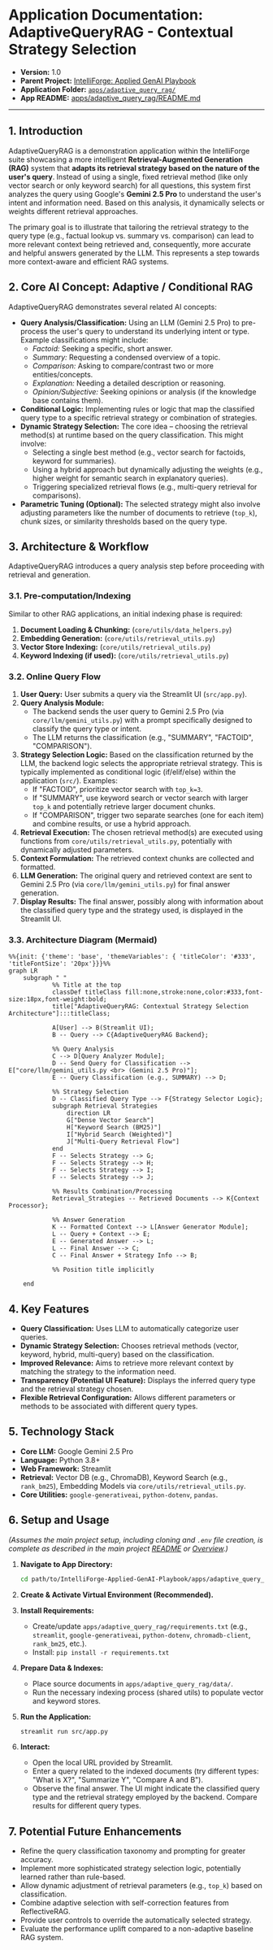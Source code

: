 # Application Documentation: AdaptiveQueryRAG - Contextual Strategy Selection

- **Version:** 1.0
- **Parent Project:** [IntelliForge: Applied GenAI Playbook](../overview.md)
- **Application Folder:** [`apps/adaptive_query_rag/`](../../apps/adaptive_query_rag/)
- **App README:** [apps/adaptive_query_rag/README.md](../../apps/adaptive_query_rag/README.md)

---

## 1. Introduction

AdaptiveQueryRAG is a demonstration application within the IntelliForge suite showcasing a more intelligent **Retrieval-Augmented Generation (RAG)** system that **adapts its retrieval strategy based on the nature of the user's query**. Instead of using a single, fixed retrieval method (like only vector search or only keyword search) for all questions, this system first analyzes the query using Google's **Gemini 2.5 Pro** to understand the user's intent and information need. Based on this analysis, it dynamically selects or weights different retrieval approaches.

The primary goal is to illustrate that tailoring the retrieval strategy to the query type (e.g., factual lookup vs. summary vs. comparison) can lead to more relevant context being retrieved and, consequently, more accurate and helpful answers generated by the LLM. This represents a step towards more context-aware and efficient RAG systems.

## 2. Core AI Concept: Adaptive / Conditional RAG

AdaptiveQueryRAG demonstrates several related AI concepts:

- **Query Analysis/Classification:** Using an LLM (Gemini 2.5 Pro) to pre-process the user's query to understand its underlying intent or type. Example classifications might include:
  - *Factoid:* Seeking a specific, short answer.
  - *Summary:* Requesting a condensed overview of a topic.
  - *Comparison:* Asking to compare/contrast two or more entities/concepts.
  - *Explanation:* Needing a detailed description or reasoning.
  - *Opinion/Subjective:* Seeking opinions or analysis (if the knowledge base contains them).
- **Conditional Logic:** Implementing rules or logic that map the classified query type to a specific retrieval strategy or combination of strategies.
- **Dynamic Strategy Selection:** The core idea – choosing the retrieval method(s) at runtime based on the query classification. This might involve:
  - Selecting a single best method (e.g., vector search for factoids, keyword for summaries).
  - Using a hybrid approach but dynamically adjusting the weights (e.g., higher weight for semantic search in explanatory queries).
  - Triggering specialized retrieval flows (e.g., multi-query retrieval for comparisons).
- **Parametric Tuning (Optional):** The selected strategy might also involve adjusting parameters like the number of documents to retrieve (`top_k`), chunk sizes, or similarity thresholds based on the query type.

## 3. Architecture & Workflow

AdaptiveQueryRAG introduces a query analysis step before proceeding with retrieval and generation.

### 3.1. Pre-computation/Indexing

Similar to other RAG applications, an initial indexing phase is required:

1. **Document Loading & Chunking:** (`core/utils/data_helpers.py`)
2. **Embedding Generation:** (`core/utils/retrieval_utils.py`)
3. **Vector Store Indexing:** (`core/utils/retrieval_utils.py`)
4. **Keyword Indexing (if used):** (`core/utils/retrieval_utils.py`)

### 3.2. Online Query Flow

1. **User Query:** User submits a query via the Streamlit UI (`src/app.py`).
2. **Query Analysis Module:**
    - The backend sends the user query to Gemini 2.5 Pro (via `core/llm/gemini_utils.py`) with a prompt specifically designed to classify the query type or intent.
    - The LLM returns the classification (e.g., "SUMMARY", "FACTOID", "COMPARISON").
3. **Strategy Selection Logic:** Based on the classification returned by the LLM, the backend logic selects the appropriate retrieval strategy. This is typically implemented as conditional logic (if/elif/else) within the application (`src/`). Examples:
    - If "FACTOID", prioritize vector search with `top_k=3`.
    - If "SUMMARY", use keyword search or vector search with larger `top_k` and potentially retrieve larger document chunks.
    - If "COMPARISON", trigger two separate searches (one for each item) and combine results, or use a hybrid approach.
4. **Retrieval Execution:** The chosen retrieval method(s) are executed using functions from `core/utils/retrieval_utils.py`, potentially with dynamically adjusted parameters.
5. **Context Formulation:** The retrieved context chunks are collected and formatted.
6. **LLM Generation:** The original query and retrieved context are sent to Gemini 2.5 Pro (via `core/llm/gemini_utils.py`) for final answer generation.
7. **Display Results:** The final answer, possibly along with information about the classified query type and the strategy used, is displayed in the Streamlit UI.

### 3.3. Architecture Diagram (Mermaid)

```mermaid
%%{init: {'theme': 'base', 'themeVariables': { 'titleColor': '#333', 'titleFontSize': '20px'}}}%%
graph LR
    subgraph " "
            %% Title at the top
            classDef titleClass fill:none,stroke:none,color:#333,font-size:18px,font-weight:bold;
            title["AdaptiveQueryRAG: Contextual Strategy Selection Architecture"]:::titleClass;

            A[User] --> B(Streamlit UI);
            B -- Query --> C{AdaptiveQueryRAG Backend};

            %% Query Analysis
            C --> D[Query Analyzer Module];
            D -- Send Query for Classification --> E["core/llm/gemini_utils.py <br> (Gemini 2.5 Pro)"];
            E -- Query Classification (e.g., SUMMARY) --> D;

            %% Strategy Selection
            D -- Classified Query Type --> F{Strategy Selector Logic};
            subgraph Retrieval Strategies
                direction LR
                G["Dense Vector Search"]
                H["Keyword Search (BM25)"]
                I["Hybrid Search (Weighted)"]
                J["Multi-Query Retrieval Flow"]
            end
            F -- Selects Strategy --> G;
            F -- Selects Strategy --> H;
            F -- Selects Strategy --> I;
            F -- Selects Strategy --> J;

            %% Results Combination/Processing
            Retrieval_Strategies -- Retrieved Documents --> K{Context Processor};

            %% Answer Generation
            K -- Formatted Context --> L[Answer Generator Module];
            L -- Query + Context --> E;
            E -- Generated Answer --> L;
            L -- Final Answer --> C;
            C -- Final Answer + Strategy Info --> B;

            %% Position title implicitly

    end
```

## 4. Key Features

- **Query Classification:** Uses LLM to automatically categorize user queries.
- **Dynamic Strategy Selection:** Chooses retrieval methods (vector, keyword, hybrid, multi-query) based on the classification.
- **Improved Relevance:** Aims to retrieve more relevant context by matching the strategy to the information need.
- **Transparency (Potential UI Feature):** Displays the inferred query type and the retrieval strategy chosen.
- **Flexible Retrieval Configuration:** Allows different parameters or methods to be associated with different query types.

## 5. Technology Stack

- **Core LLM:** Google Gemini 2.5 Pro
- **Language:** Python 3.8+
- **Web Framework:** Streamlit
- **Retrieval:** Vector DB (e.g., ChromaDB), Keyword Search (e.g., `rank_bm25`), Embedding Models via `core/utils/retrieval_utils.py`.
- **Core Utilities:** `google-generativeai`, `python-dotenv`, `pandas`.

## 6. Setup and Usage

*(Assumes the main project setup, including cloning and `.env` file creation, is complete as described in the main project [README](../../README.md) or [Overview](../overview.md).)*

1. **Navigate to App Directory:**

    ```bash
    cd path/to/IntelliForge-Applied-GenAI-Playbook/apps/adaptive_query_rag
    ```

2. **Create & Activate Virtual Environment (Recommended).**

3. **Install Requirements:**

    - Create/update `apps/adaptive_query_rag/requirements.txt` (e.g., `streamlit`, `google-generativeai`, `python-dotenv`, `chromadb-client`, `rank_bm25`, etc.).
    - Install: `pip install -r requirements.txt`

4. **Prepare Data & Indexes:**
    - Place source documents in `apps/adaptive_query_rag/data/`.
    - Run the necessary indexing process (shared utils) to populate vector and keyword stores.

5. **Run the Application:**

    ```bash
    streamlit run src/app.py
    ```

6. **Interact:**
    - Open the local URL provided by Streamlit.
    - Enter a query related to the indexed documents (try different types: "What is X?", "Summarize Y", "Compare A and B").
    - Observe the final answer. The UI might indicate the classified query type and the retrieval strategy employed by the backend. Compare results for different query types.

## 7. Potential Future Enhancements

- Refine the query classification taxonomy and prompting for greater accuracy.
- Implement more sophisticated strategy selection logic, potentially learned rather than rule-based.
- Allow dynamic adjustment of retrieval parameters (e.g., `top_k`) based on classification.
- Combine adaptive selection with self-correction features from ReflectiveRAG.
- Provide user controls to override the automatically selected strategy.
- Evaluate the performance uplift compared to a non-adaptive baseline RAG system.
